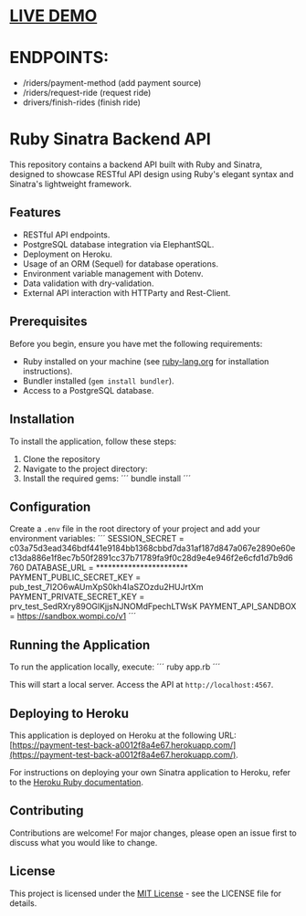 # [LIVE DEMO](https://payment-test-back-a0012f8a4e67.herokuapp.com/)

# ENDPOINTS:

- /riders/payment-method (add payment source)
- /riders/request-ride (request ride)
- drivers/finish-rides (finish ride)

# Ruby Sinatra Backend API

This repository contains a backend API built with Ruby and Sinatra, designed to showcase RESTful API design using Ruby's elegant syntax and Sinatra's lightweight framework.

## Features

- RESTful API endpoints.
- PostgreSQL database integration via ElephantSQL.
- Deployment on Heroku.
- Usage of an ORM (Sequel) for database operations.
- Environment variable management with Dotenv.
- Data validation with dry-validation.
- External API interaction with HTTParty and Rest-Client.

## Prerequisites

Before you begin, ensure you have met the following requirements:
- Ruby installed on your machine (see [ruby-lang.org](https://www.ruby-lang.org/en/downloads/) for installation instructions).
- Bundler installed (`gem install bundler`).
- Access to a PostgreSQL database.

## Installation

To install the application, follow these steps:

1. Clone the repository
2. Navigate to the project directory:
3. Install the required gems:
´´´
bundle install
´´´

## Configuration

Create a `.env` file in the root directory of your project and add your environment variables:
´´´
SESSION_SECRET = c03a75d3ead346bdf441e9184bb1368cbbd7da31af187d847a067e2890e60ec13da886e1f8ec7b50f2891cc37b71789fa9f0c28d9e4e946f2e6cfd1d7b9d6760
DATABASE_URL = ***********************
PAYMENT_PUBLIC_SECRET_KEY = pub_test_7I2O6wAUmXpS0kh4IaSZOzdu2HUJrtXm
PAYMENT_PRIVATE_SECRET_KEY = prv_test_SedRXry89OGlKjjsNJNOMdFpechLTWsK
PAYMENT_API_SANDBOX = https://sandbox.wompi.co/v1
´´´

## Running the Application

To run the application locally, execute:
´´´
ruby app.rb
´´´

This will start a local server. Access the API at `http://localhost:4567`.

## Deploying to Heroku

This application is deployed on Heroku at the following URL: [https://payment-test-back-a0012f8a4e67.herokuapp.com/](https://payment-test-back-a0012f8a4e67.herokuapp.com/).

For instructions on deploying your own Sinatra application to Heroku, refer to the [Heroku Ruby documentation](https://devcenter.heroku.com/articles/getting-started-with-ruby).

## Contributing

Contributions are welcome! For major changes, please open an issue first to discuss what you would like to change.

## License

This project is licensed under the [MIT License](LICENSE.md) - see the LICENSE file for details.
